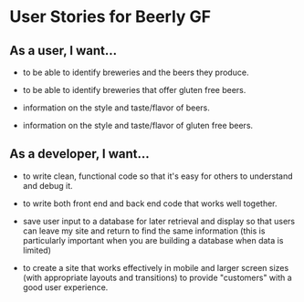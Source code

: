 # User Stories for Beerly GF

## As a user, I want...

- to be able to identify breweries and the beers they produce.

- to be able to identify breweries that offer gluten free beers.

- information on the style and taste/flavor of beers.

- information on the style and taste/flavor of gluten free beers.

## As a developer, I want...

- to write clean, functional code so that it's easy for others to understand and debug it.

- to write both front end and back end code that works well together.

- save user input to a database for later retrieval and display so that users can leave my site and return to find the same information (this is particularly important when you are building a database when data is limited) 

- to create a site that works effectively in mobile and larger screen sizes (with appropriate layouts and transitions) to provide "customers" with a good user experience. 

